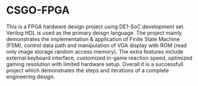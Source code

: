 # CSGO-FPGA
This is a FPGA hardware design project using DE1-SoC development set. Verilog HDL is used as the primary deisgn language. The project mainly demonstrates the implementation & application of Finite State Machine (FSM), control data path and manipulation of VGA display with ROM (read only image storage random access memory). The extra features include external keyboard interface, customized in-game reaction speed, optimized gaming resolution with limited hardware setup. Overall it is a successfull project which demonstrates the steps and iterations of a complete engineering design. 
